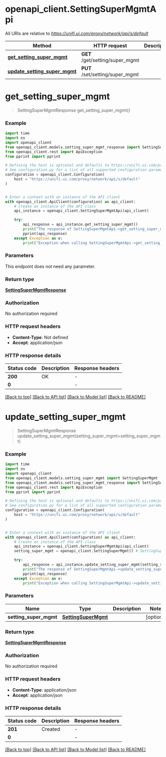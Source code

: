 # openapi_client.SettingSuperMgmtApi

All URIs are relative to *https://unifi.ui.com/proxy/network/api/s/default*

Method | HTTP request | Description
------------- | ------------- | -------------
[**get_setting_super_mgmt**](SettingSuperMgmtApi.md#get_setting_super_mgmt) | **GET** /get/setting/super_mgmt | 
[**update_setting_super_mgmt**](SettingSuperMgmtApi.md#update_setting_super_mgmt) | **PUT** /set/setting/super_mgmt | 


# **get_setting_super_mgmt**
> SettingSuperMgmtResponse get_setting_super_mgmt()



### Example


```python
import time
import os
import openapi_client
from openapi_client.models.setting_super_mgmt_response import SettingSuperMgmtResponse
from openapi_client.rest import ApiException
from pprint import pprint

# Defining the host is optional and defaults to https://unifi.ui.com/proxy/network/api/s/default
# See configuration.py for a list of all supported configuration parameters.
configuration = openapi_client.Configuration(
    host = "https://unifi.ui.com/proxy/network/api/s/default"
)


# Enter a context with an instance of the API client
with openapi_client.ApiClient(configuration) as api_client:
    # Create an instance of the API class
    api_instance = openapi_client.SettingSuperMgmtApi(api_client)

    try:
        api_response = api_instance.get_setting_super_mgmt()
        print("The response of SettingSuperMgmtApi->get_setting_super_mgmt:\n")
        pprint(api_response)
    except Exception as e:
        print("Exception when calling SettingSuperMgmtApi->get_setting_super_mgmt: %s\n" % e)
```



### Parameters

This endpoint does not need any parameter.

### Return type

[**SettingSuperMgmtResponse**](SettingSuperMgmtResponse.md)

### Authorization

No authorization required

### HTTP request headers

 - **Content-Type**: Not defined
 - **Accept**: application/json

### HTTP response details

| Status code | Description | Response headers |
|-------------|-------------|------------------|
**200** | OK |  -  |
**0** |  |  -  |

[[Back to top]](#) [[Back to API list]](../README.md#documentation-for-api-endpoints) [[Back to Model list]](../README.md#documentation-for-models) [[Back to README]](../README.md)

# **update_setting_super_mgmt**
> SettingSuperMgmtResponse update_setting_super_mgmt(setting_super_mgmt=setting_super_mgmt)



### Example


```python
import time
import os
import openapi_client
from openapi_client.models.setting_super_mgmt import SettingSuperMgmt
from openapi_client.models.setting_super_mgmt_response import SettingSuperMgmtResponse
from openapi_client.rest import ApiException
from pprint import pprint

# Defining the host is optional and defaults to https://unifi.ui.com/proxy/network/api/s/default
# See configuration.py for a list of all supported configuration parameters.
configuration = openapi_client.Configuration(
    host = "https://unifi.ui.com/proxy/network/api/s/default"
)


# Enter a context with an instance of the API client
with openapi_client.ApiClient(configuration) as api_client:
    # Create an instance of the API class
    api_instance = openapi_client.SettingSuperMgmtApi(api_client)
    setting_super_mgmt = openapi_client.SettingSuperMgmt() # SettingSuperMgmt |  (optional)

    try:
        api_response = api_instance.update_setting_super_mgmt(setting_super_mgmt=setting_super_mgmt)
        print("The response of SettingSuperMgmtApi->update_setting_super_mgmt:\n")
        pprint(api_response)
    except Exception as e:
        print("Exception when calling SettingSuperMgmtApi->update_setting_super_mgmt: %s\n" % e)
```



### Parameters


Name | Type | Description  | Notes
------------- | ------------- | ------------- | -------------
 **setting_super_mgmt** | [**SettingSuperMgmt**](SettingSuperMgmt.md)|  | [optional] 

### Return type

[**SettingSuperMgmtResponse**](SettingSuperMgmtResponse.md)

### Authorization

No authorization required

### HTTP request headers

 - **Content-Type**: application/json
 - **Accept**: application/json

### HTTP response details

| Status code | Description | Response headers |
|-------------|-------------|------------------|
**201** | Created |  -  |
**0** |  |  -  |

[[Back to top]](#) [[Back to API list]](../README.md#documentation-for-api-endpoints) [[Back to Model list]](../README.md#documentation-for-models) [[Back to README]](../README.md)


